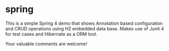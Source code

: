 # spring

This is a simple Spring 4 demo that shows Annotation based configuration and CRUD operations using H2 embedded data base.
Makes use of Junit 4 for test cases and Hibernate as a ORM tool.

Your valuable comments are welcome!

